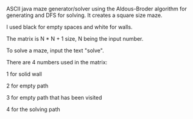 ASCII java maze generator/solver using the Aldous-Broder algorithm for generating and DFS for solving.
It creates a square size maze.

I used black for empty spaces and white for walls.

The matrix is N * N + 1 size, N being the input number.

To solve a maze, input the text "solve".

There are 4 numbers used in the matrix:

 1 for solid wall
 
 2 for empty path
 
 3 for empty path that has been visited
 
 4 for the solving path
 
